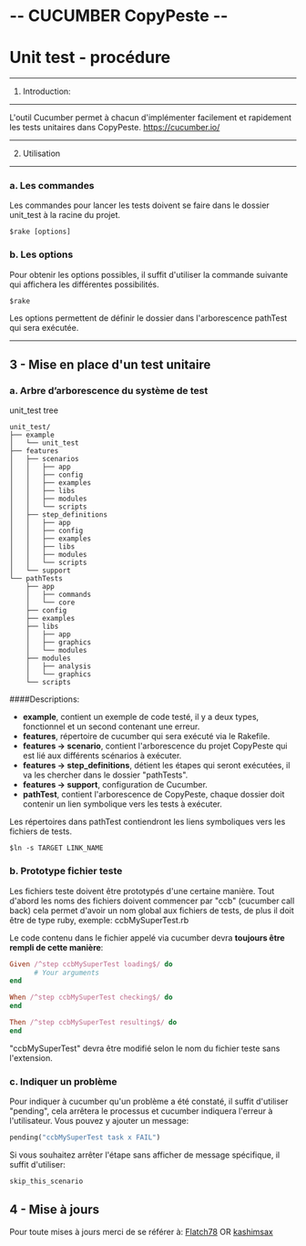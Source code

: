 -- CUCUMBER CopyPeste --
========================

Unit test - procédure
=====================

___

1. Introduction:
-----------------

L'outil Cucumber permet à chacun d'implémenter facilement et rapidement les tests unitaires dans CopyPeste.
https://cucumber.io/

___

2. Utilisation
----------------

###	a. Les commandes

Les commandes pour lancer les tests doivent se faire dans le dossier unit_test à la racine du projet.
```shell
$rake [options]
```

###	b. Les options

Pour obtenir les options possibles, il suffit d'utiliser la commande suivante qui affichera les différentes possibilités.
```shell
$rake
```
Les options permettent de définir le dossier dans l'arborescence pathTest qui sera exécutée.

___

3 - Mise en place d'un test unitaire
------------------------------------

### 	a. Arbre d’arborescence du système de test

unit_test tree

```
unit_test/
├── example
│   └── unit_test
├── features
│   ├── scenarios
│   │   ├── app
│   │   ├── config
│   │   ├── examples
│   │   ├── libs
│   │   ├── modules
│   │   └── scripts
│   ├── step_definitions
│   │   ├── app
│   │   ├── config
│   │   ├── examples
│   │   ├── libs
│   │   ├── modules
│   │   └── scripts
│   └── support
└── pathTests
    ├── app
    │   ├── commands
    │   └── core
    ├── config
    ├── examples
    ├── libs
    │   ├── app
    │   ├── graphics
    │   └── modules
    ├── modules
    │   ├── analysis
    │   └── graphics
    └── scripts
```

####Descriptions:
- **example**, contient un exemple de code testé, il y a deux types, fonctionnel et un second contenant une erreur.
- **features**, répertoire de cucumber qui sera exécuté via le Rakefile.
- **features -> scenario**, contient l'arborescence du projet CopyPeste qui est lié aux différents scénarios à exécuter.
- **features -> step_definitions**, détient les étapes qui seront exécutées, il va les chercher dans le dossier "pathTests".
- **features -> support**, configuration de Cucumber.
- **pathTest**, contient l'arborescence de CopyPeste, chaque dossier doit contenir un lien symbolique vers les tests à exécuter.

Les répertoires dans pathTest contiendront les liens symboliques vers les fichiers de tests.
```shell
$ln -s TARGET LINK_NAME
```

###	b. Prototype fichier teste

Les fichiers teste doivent être prototypés d'une certaine manière.
Tout d'abord les noms des fichiers doivent commencer par "ccb" (cucumber call back) cela permet d'avoir un nom global aux fichiers de tests, de plus il doit être de type ruby, exemple: ccbMySuperTest.rb

Le code contenu dans le fichier appelé via cucumber devra **toujours être rempli de cette manière**:
```ruby
Given /^step ccbMySuperTest loading$/ do
      #	Your arguments
end

When /^step ccbMySuperTest checking$/ do
end

Then /^step ccbMySuperTest resulting$/ do
end
```

"ccbMySuperTest" devra être modifié selon le nom du fichier teste sans l'extension.

###	c. Indiquer un problème

Pour indiquer à cucumber qu'un problème a été constaté, il suffit d'utiliser "pending", cela arrêtera le processus et cucumber indiquera l'erreur à l'utilisateur.
Vous pouvez y ajouter un message:
```ruby
pending("ccbMySuperTest task x FAIL")
```

Si vous souhaitez arrêter l'étape sans afficher de message spécifique, il suffit d'utiliser:
```ruby
skip_this_scenario
```

4 - Mise à jours
----------------

Pour toute mises à jours merci de se référer à: [Flatch78](https://github.com/Flatch78) OR [kashimsax](https://github.com/kashimsax)
